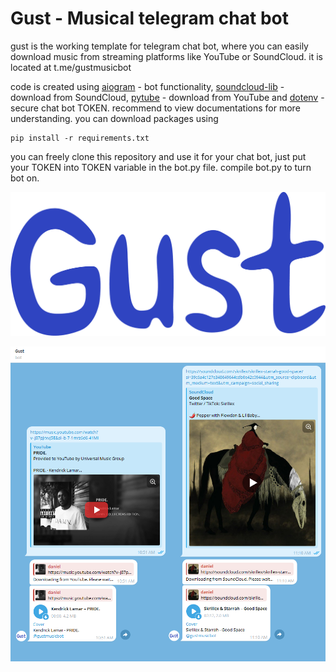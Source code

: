 # Gust - Musical telegram chat bot

gust is the working template for telegram chat bot, where you can easily download music from streaming platforms like YouTube or SoundCloud. it is located at t.me/gustmusicbot

code is created using [aiogram](https://aiogram.dev/) - bot functionality, [soundcloud-lib](https://github.com/3jackdaws/soundcloud-lib) - download from SoundCloud, [pytube](https://github.com/pytube/pytube) - download from YouTube and [dotenv](https://github.com/motdotla/dotenv) - secure chat bot TOKEN. recommend to view documentations for more understanding. you can download packages using
```
pip install -r requirements.txt
```

you can freely clone this repository and use it for your chat bot, just put your TOKEN into TOKEN variable in the bot.py file. compile bot.py to turn bot on.

![gust logo](https://github.com/trenter39/gust/blob/master/gust.png)

![gust preview](https://github.com/trenter39/gust/blob/master/preview.png)